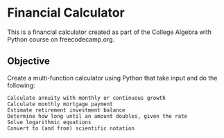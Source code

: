 # Financial Calculator

This is a financial calculator created as part of the College Algebra with Python course on freecodecamp.org.

## Objective

Create a multi-function calculator using Python that take input and do the following:

    Calculate annuity with monthly or continuous growth
    Calculate monthly mortgage payment
    Estimate retirement investment balance
    Determine how long until an amount doubles, given the rate
    Solve logarithmic equations
    Convert to (and from) scientific notation
